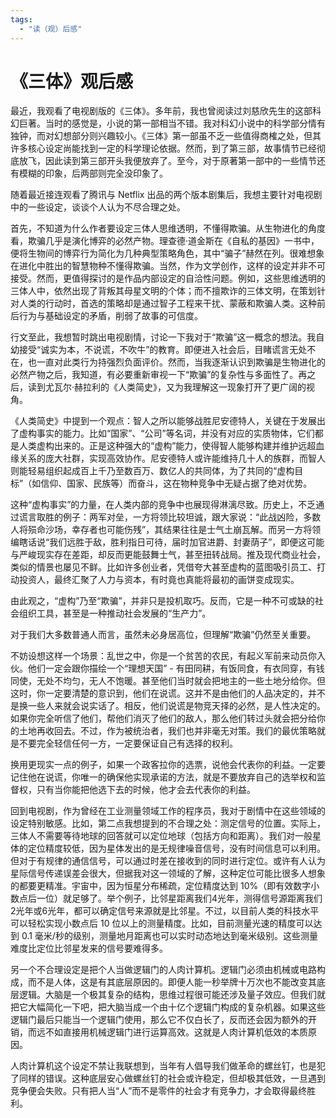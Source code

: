 ```yaml
---
tags: 
  - "读（观）后感"
---
```


# 《三体》观后感

最近，我观看了电视剧版的《三体》。多年前，我也曾阅读过刘慈欣先生的这部科幻巨著。当时的感觉是，小说的第一部相当不错。我对科幻小说中的科学部分情有独钟，而对幻想部分则兴趣较小。《三体》第一部虽不乏一些值得商榷之处，但其许多核心设定尚能找到一定的科学理论依据。然而，到了第三部，故事情节已经彻底放飞，因此读到第三部开头我便放弃了。至今，对于原著第一部中的一些情节还有模糊的印象，后两部则完全没印象了。

随着最近接连观看了腾讯与 Netflix 出品的两个版本剧集后，我想主要针对电视剧中的一些设定，谈谈个人认为不尽合理之处。

首先，不知道为什么作者要设定三体人思维透明，不懂得欺骗。从生物进化的角度看，欺骗几乎是演化博弈的必然产物。理查德·道金斯在《自私的基因》一书中，便将生物间的博弈行为简化为几种典型策略角色，其中“骗子”赫然在列。很难想象在进化中胜出的智慧物种不懂得欺骗。当然，作为文学创作，这样的设定并非不可接受。然而，更值得探讨的是作品内部设定的自洽性问题。例如，这些思维透明的三体人中，依然出现了背叛其母星文明的个体；而不擅欺诈的三体文明，在策划针对人类的行动时，首选的策略却是通过智子工程来干扰、蒙蔽和欺骗人类。这种前后行为与基础设定的矛盾，削弱了故事的可信度。

行文至此，我想暂时跳出电视剧情，讨论一下我对于“欺骗”这一概念的想法。我自幼接受“诚实为本，不说谎，不吹牛”的教育。即便进入社会后，目睹谎言无处不在，也一直对此类行为持强烈负面评价。然而，当我逐渐认识到欺骗是生物进化的必然产物之后，我知道，有必要重新审视一下“欺骗”的复杂性与多面性了。再之后，读到尤瓦尔·赫拉利的《人类简史》，又为我理解这一现象打开了更广阔的视角。

《人类简史》中提到一个观点：智人之所以能够战胜尼安德特人，关键在于发展出了虚构事实的能力。比如“国家”、“公司”等名词，并没有对应的实质物体，它们都是人类虚构出来的。正是这种强大的“虚构”能力，使得智人能够构建并维护远超血缘关系的庞大社群，实现高效协作。尼安德特人或许能维持几十人的族群，而智人则能轻易组织起成百上千乃至数百万、数亿人的共同体，为了共同的“虚构目标”（如信仰、国家、民族等）而奋斗，这在物种竞争中无疑占据了绝对优势。

这种“虚构事实”的力量，在人类内部的竞争中也展现得淋漓尽致。历史上，不乏通过谎言取胜的例子：两军对垒，一方将领比较坦诚，跟大家说：“此战凶险，多数人将殒命沙场，幸存者也可能伤残”，其结果往往是士气土崩瓦解。而另一方将领编瞎话说“我们远胜于敌，胜利指日可待，届时加官进爵、封妻荫子”，即便这可能与严峻现实存在差距，却反而更能鼓舞士气，甚至扭转战局。推及现代商业社会，类似的情景也屡见不鲜。比如许多创业者，凭借夸大甚至虚构的蓝图吸引员工、打动投资人，最终汇聚了人力与资本，有时竟也真能将最初的画饼变成现实。

由此观之，“虚构”乃至“欺骗”，并非只是投机取巧。反而，它是一种不可或缺的社会组织工具，甚至是一种推动社会发展的“生产力”。

对于我们大多数普通人而言，虽然未必身居高位，但理解“欺骗”仍然至关重要。

不妨设想这样一个场景：乱世之中，你是一个贫苦的农民，有起义军前来动员你入伙。他们一定会跟你描绘一个“理想天国” - 有田同耕，有饭同食，有衣同穿，有钱同使，无处不均匀，无人不饱暖。甚至他们当时就会把地主的一些土地分给你。但这时，你一定要清楚的意识到，他们在说谎。这并不是由他们的人品决定的，并不是换一些人来就会说实话了。相反，他们说谎是物竞天择的必然，是人性决定的。如果你完全听信了他们，帮他们消灭了他们的敌人，那么他们转过头就会把分给你的土地再收回去。不过，作为被统治者，我们也并非毫无对策。我们的最优策略就是不要完全轻信任何一方，一定要保证自己有选择的权利。

换用更现实一点的例子，如果一个政客拉你的选票，说他会代表你的利益。一定要记住他在说谎，你唯一的确保他实现承诺的方法，就是不要放弃自己的选举权和监督权，只有当你能把他选下去的时候，他才会去代表你的利益。

回到电视剧，作为曾经在工业测量领域工作的程序员，我对于剧情中在这些领域的设定特别敏感。比如，第二点我想提到的不合理之处：测定信号的位置。实际上，三体人不需要等待地球的回答就可以定位地球（包括方向和距离）。我们对一般星体的定位精度较低，因为星体发出的是无规律噪音信号，没有时间信息可以利用。但对于有规律的通信信号，可以通过时差在接收到的同时进行定位。或许有人认为星际信号传递误差会很大，但据我对这一领域的了解，这种定位可能比很多人想象的都要更精准。宇宙中，因为恒星分布稀疏，定位精度达到 10%（即有效数字小数点后一位）就足够了。举个例子，比邻星距离我们4光年，测得信号源距离我们2光年或6光年，都可以确定信号来源就是比邻星。不过，以目前人类的科技水平可以轻松实现小数点后 10 位以上的测量精度。比如，目前测量光速的精度可以达到 0.1 毫米/秒的级别，测量地月距离也可以实时动态地达到毫米级别。这些测量难度比定位比邻星发来的信号要难得多。

另一个不合理设定是把个人当做逻辑门的人肉计算机。逻辑门必须由机械或电路构成，而不是人体，这是有其底层原因的。即便人能一秒举牌十万次也不能改变其底层逻辑。大脑是一个极其复杂的结构，思维过程很可能还涉及量子效应。但我们就把它大幅简化一下吧，把大脑当成一个由十亿个逻辑门构成的复杂机器。如果这些逻辑门最后只能当一个逻辑门使用，那么它不仅白长了，反而还会因为额外的开销，而远不如直接用机械逻辑门进行运算高效。这就是人肉计算机低效的本质原因。

人肉计算机这个设定不禁让我联想到，当年有人倡导我们做革命的螺丝钉，也是犯了同样的错误。这种底层安心做螺丝钉的社会或许稳定，但却极其低效，一旦遇到竞争便会失败。只有把人当“人”而不是零件的社会才有竞争力，才会取得最终胜利。
